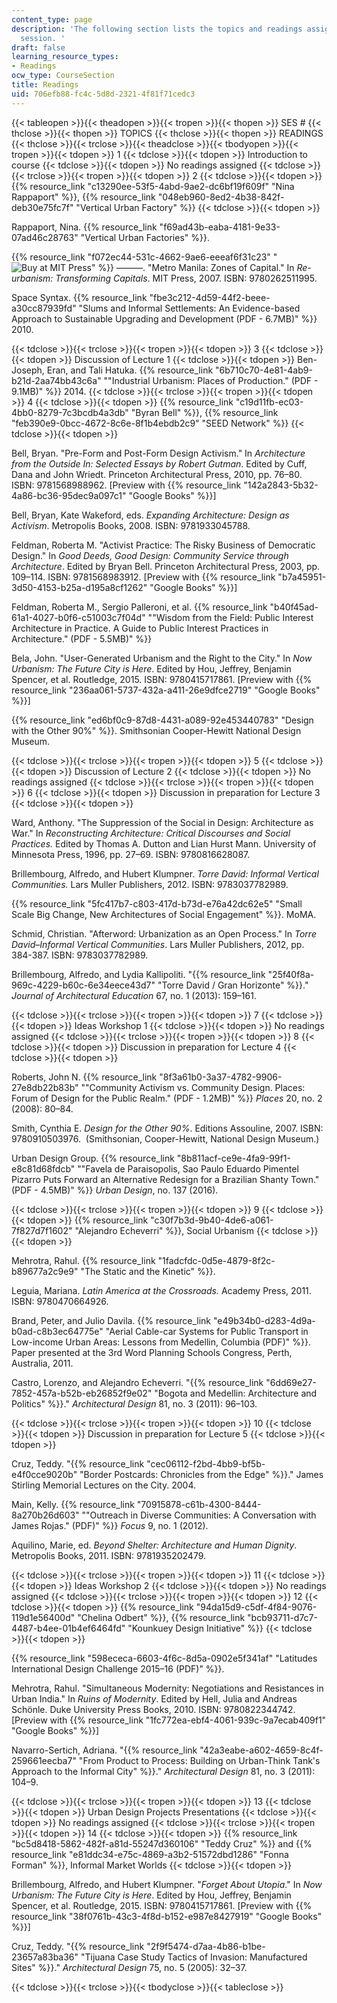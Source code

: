 ```yaml
---
content_type: page
description: 'The following section lists the topics and readings assigned for each
  session. '
draft: false
learning_resource_types:
- Readings
ocw_type: CourseSection
title: Readings
uid: 706efb88-fc4c-5d8d-2321-4f81f71cedc3
---
```

{{< tableopen >}}{{< theadopen >}}{{< tropen >}}{{< thopen >}}
SES #
{{< thclose >}}{{< thopen >}}
TOPICS
{{< thclose >}}{{< thopen >}}
READINGS
{{< thclose >}}{{< trclose >}}{{< theadclose >}}{{< tbodyopen >}}{{< tropen >}}{{< tdopen >}}
1
{{< tdclose >}}{{< tdopen >}}
Introduction to course
{{< tdclose >}}{{< tdopen >}}
No readings assigned
{{< tdclose >}}{{< trclose >}}{{< tropen >}}{{< tdopen >}}
2
{{< tdclose >}}{{< tdopen >}}
{{% resource_link "c13290ee-53f5-4abd-9ae2-dc6bf19f609f" "Nina Rappaport" %}}, {{% resource_link "048eb960-8ed2-4b38-842f-deb30e75fc7f" "Vertical Urban Factory" %}}
{{< tdclose >}}{{< tdopen >}}

Rappaport, Nina. {{% resource_link "f69ad43b-eaba-4181-9e33-07ad46c28763" "Vertical Urban Factories" %}}.

{{% resource_link "f072ec44-531c-4662-9ae6-eeeaf6f31c23" "![Buy at MIT Press](/images/mp_logo.gif)" %}} ———. "Metro Manila: Zones of Capital." In *Re-urbanism: Transforming Capitals*. MIT Press, 2007. ISBN: 9780262511995.

Space Syntax. {{% resource_link "fbe3c212-4d59-44f2-beee-a30cc87939fd" "Slums and Informal Settlements: An Evidence-based Approach to Sustainable Upgrading and Development (PDF - 6.7MB)" %}} 2010.

{{< tdclose >}}{{< trclose >}}{{< tropen >}}{{< tdopen >}}
3
{{< tdclose >}}{{< tdopen >}}
Discussion of Lecture 1
{{< tdclose >}}{{< tdopen >}}
Ben-Joseph, Eran, and Tali Hatuka. {{% resource_link "6b710c70-4e81-4ab9-b21d-2aa74bb43c6a" "\"Industrial Urbanism: Places of Production.\" (PDF - 9.1MB)" %}} 2014.
{{< tdclose >}}{{< trclose >}}{{< tropen >}}{{< tdopen >}}
4
{{< tdclose >}}{{< tdopen >}}
{{% resource_link "c19d11fb-ec03-4bb0-8279-7c3bcdb4a3db" "Byran Bell" %}}, {{% resource_link "feb390e9-0bcc-4672-8c6e-8f1b4ebdb2c9" "SEED Network" %}}
{{< tdclose >}}{{< tdopen >}}

Bell, Bryan. "Pre-Form and Post-Form Design Activism." In *Architecture from the Outside In: Selected Essays by Robert Gutman*. Edited by Cuff, Dana and John Wriedt. Princeton Architectural Press, 2010, pp. 76–80. ISBN: 9781568988962. \[Preview with {{% resource_link "142a2843-5b32-4a86-bc36-95dec9a097c1" "Google Books" %}}\]

Bell, Bryan, Kate Wakeford, eds. *Expanding Architecture: Design as Activism*. Metropolis Books, 2008. ISBN: 9781933045788.

Feldman, Roberta M. "Activist Practice: The Risky Business of Democratic Design." In *Good Deeds, Good Design: Community Service through Architecture*. Edited by Bryan Bell. Princeton Architectural Press, 2003, pp. 109–114. ISBN: 9781568983912. \[Preview with {{% resource_link "b7a45951-3d50-4153-b25a-d195a8cf1262" "Google Books" %}}\]

Feldman, Roberta M., Sergio Palleroni, et al. {{% resource_link "b40f45ad-61a1-4027-b0f6-c51003c7f04d" "\"Wisdom from the Field: Public Interest Architecture in Practice. A Guide to Public Interest Practices in Architecture.\" (PDF - 5.5MB)" %}}

Bela, John. "User-Generated Urbanism and the Right to the City." In *Now Urbanism: The Future City is Here*. Edited by Hou, Jeffrey, Benjamin Spencer, et al. Routledge, 2015. ISBN: 9780415717861. \[Preview with {{% resource_link "236aa061-5737-432a-a411-26e9dfce2719" "Google Books" %}}\]

{{% resource_link "ed6bf0c9-87d8-4431-a089-92e453440783" "Design with the Other 90%" %}}. Smithsonian Cooper-Hewitt National Design Museum.

{{< tdclose >}}{{< trclose >}}{{< tropen >}}{{< tdopen >}}
5
{{< tdclose >}}{{< tdopen >}}
Discussion of Lecture 2
{{< tdclose >}}{{< tdopen >}}
No readings assigned
{{< tdclose >}}{{< trclose >}}{{< tropen >}}{{< tdopen >}}
6
{{< tdclose >}}{{< tdopen >}}
Discussion in preparation for Lecture 3
{{< tdclose >}}{{< tdopen >}}

Ward, Anthony. "The Suppression of the Social in Design: Architecture as War." In *Reconstructing Architecture: Critical Discourses and Social Practices.* Edited by Thomas A. Dutton and Lian Hurst Mann. University of Minnesota Press, 1996, pp. 27–69. ISBN: 9780816628087.

Brillembourg, Alfredo, and Hubert Klumpner. *Torre David: Informal Vertical Communities.* Lars Muller Publishers, 2012. ISBN: 9783037782989.

{{% resource_link "5fc417b7-c803-417d-b73d-e76a42dc62e5" "Small Scale Big Change, New Architectures of Social Engagement" %}}. MoMA.

Schmid, Christian. "Afterword: Urbanization as an Open Process." In *Torre David–Informal Vertical Communities*. Lars Muller Publishers, 2012, pp. 384-387. ISBN: 9783037782989.

Brillembourg, Alfredo, and Lydia Kallipoliti. "{{% resource_link "25f40f8a-969c-4229-b60c-6e34eece43d7" "Torre David / Gran Horizonte" %}}." *Journal of Architectural Education* 67, no. 1 (2013): 159–161.

{{< tdclose >}}{{< trclose >}}{{< tropen >}}{{< tdopen >}}
7
{{< tdclose >}}{{< tdopen >}}
Ideas Workshop 1
{{< tdclose >}}{{< tdopen >}}
No readings assigned
{{< tdclose >}}{{< trclose >}}{{< tropen >}}{{< tdopen >}}
8
{{< tdclose >}}{{< tdopen >}}
Discussion in preparation for Lecture 4
{{< tdclose >}}{{< tdopen >}}

Roberts, John N. {{% resource_link "8f3a61b0-3a37-4782-9906-27e8db22b83b" "\"Community Activism vs. Community Design. Places: Forum of Design for the Public Realm.\" (PDF - 1.2MB)" %}} *Places* 20, no. 2 (2008): 80–84.

Smith, Cynthia E. *Design for the Other 90%*. Editions Assouline, 2007. ISBN: 9780910503976.  (Smithsonian, Cooper-Hewitt, National Design Museum.)

Urban Design Group. {{% resource_link "8b811acf-ce9e-4fa9-99f1-e8c81d68fdcb" "\"Favela de Paraisopolis, Sao Paulo Eduardo Pimentel Pizarro Puts Forward an Alternative Redesign for a Brazilian Shanty Town.\" (PDF - 4.5MB)" %}} *Urban Design*, no. 137 (2016).

{{< tdclose >}}{{< trclose >}}{{< tropen >}}{{< tdopen >}}
9
{{< tdclose >}}{{< tdopen >}}
{{% resource_link "c30f7b3d-9b40-4de6-a061-7f827d7f1602" "Alejandro Echeverri" %}}, Social Urbanism
{{< tdclose >}}{{< tdopen >}}

Mehrotra, Rahul. {{% resource_link "1fadcfdc-0d5e-4879-8f2c-b89677a2c9e9" "The Static and the Kinetic" %}}.

Leguia, Mariana. *Latin America at the Crossroads.* Academy Press, 2011. ISBN: 9780470664926.

Brand, Peter, and Julio Davila. {{% resource_link "e49b34b0-d283-4d9a-b0ad-c8b3ec64775e" "Aerial Cable-car Systems for Public Transport in Low-income Urban Areas: Lessons from Medellin, Columbia (PDF)" %}}. Paper presented at the 3rd Word Planning Schools Congress, Perth, Australia, 2011.

Castro, Lorenzo, and Alejandro Echeverri. "{{% resource_link "6dd69e27-7852-457a-b52b-eb26852f9e02" "Bogota and Medellin: Architecture and Politics" %}}." *Architectural Design* 81, no. 3 (2011): 96–103.

{{< tdclose >}}{{< trclose >}}{{< tropen >}}{{< tdopen >}}
10
{{< tdclose >}}{{< tdopen >}}
Discussion in preparation for Lecture 5
{{< tdclose >}}{{< tdopen >}}

Cruz, Teddy. "{{% resource_link "cec06112-f2bd-4bb9-bf5b-e4f0cce9020b" "Border Postcards: Chronicles from the Edge" %}}." James Stirling Memorial Lectures on the City. 2004.

Main, Kelly. {{% resource_link "70915878-c61b-4300-8444-8a270b26d603" "\"Outreach in Diverse Communities: A Conversation with James Rojas.\" (PDF)" %}} *Focus* 9, no. 1 (2012).

Aquilino, Marie, ed. *Beyond Shelter: Architecture and Human Dignity*. Metropolis Books, 2011. ISBN: 9781935202479.

{{< tdclose >}}{{< trclose >}}{{< tropen >}}{{< tdopen >}}
11
{{< tdclose >}}{{< tdopen >}}
Ideas Workshop 2
{{< tdclose >}}{{< tdopen >}}
No readings assigned
{{< tdclose >}}{{< trclose >}}{{< tropen >}}{{< tdopen >}}
12
{{< tdclose >}}{{< tdopen >}}
{{% resource_link "94da15d9-c5df-4f84-9076-119d1e56400d" "Chelina Odbert" %}}, {{% resource_link "bcb93711-d7c7-4487-b4ee-01b4ef6464fd" "Kounkuey Design Initiative" %}}
{{< tdclose >}}{{< tdopen >}}

{{% resource_link "598ececa-6603-4f6c-8d5a-0902e5f341af" "Latitudes International Design Challenge 2015–16 (PDF)" %}}.

Mehrotra, Rahul. "Simultaneous Modernity: Negotiations and Resistances in Urban India." In *Ruins of Modernity*. Edited by Hell, Julia and Andreas Schönle. Duke University Press Books, 2010. ISBN: 9780822344742. \[Preview with {{% resource_link "1fc772ea-ebf4-4061-939c-9a7ecab409f1" "Google Books" %}}\]

Navarro-Sertich, Adriana. "{{% resource_link "42a3eabe-a602-4659-8c4f-259661eecba7" "From Product to Process: Building on Urban-Think Tank's Approach to the Informal City" %}}." *Architectural Design* 81, no. 3 (2011): 104–9.

{{< tdclose >}}{{< trclose >}}{{< tropen >}}{{< tdopen >}}
13
{{< tdclose >}}{{< tdopen >}}
Urban Design Projects Presentations
{{< tdclose >}}{{< tdopen >}}
No readings assigned
{{< tdclose >}}{{< trclose >}}{{< tropen >}}{{< tdopen >}}
14
{{< tdclose >}}{{< tdopen >}}
{{% resource_link "bc5d8418-5862-482f-a81d-55247d360106" "Teddy Cruz" %}} and {{% resource_link "e81ddc34-e75c-4869-a3b2-51572dbd1286" "Fonna Forman" %}}, Informal Market Worlds
{{< tdclose >}}{{< tdopen >}}

Brillembourg, Alfredo, and Hubert Klumpner. "*Forget About Utopia*." In *Now Urbanism: The Future City is Here*. Edited by Hou, Jeffrey, Benjamin Spencer, et al. Routledge, 2015. ISBN: 9780415717861. \[Preview with {{% resource_link "38f0761b-43c3-4f8d-b152-e987e8427919" "Google Books" %}}\]

Cruz, Teddy. "{{% resource_link "2f9f5474-d7aa-4b86-b1be-23657a83ba36" "Tijuana Case Study Tactics of Invasion: Manufactured Sites" %}}." *Architectural Design* 75, no. 5 (2005): 32–37.

{{< tdclose >}}{{< trclose >}}{{< tbodyclose >}}{{< tableclose >}}